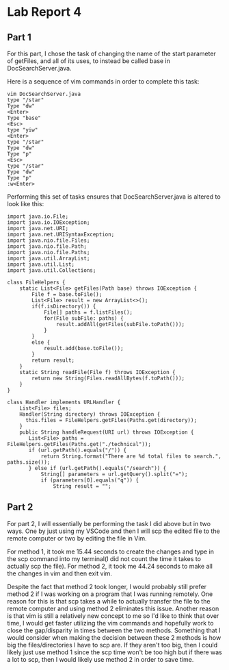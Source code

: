 # Lab Report 4
## Part 1

For this part, I chose the task of changing the name of the start parameter of getFiles, and all of its uses, to instead be called base in DocSearchServer.java. 

Here is a sequence of vim commands in order to complete this task:

```
vim DocSearchServer.java
type "/star"
Type "dw"
<Enter>
Type "base"
<Esc>
type "yiw" 
<Enter>
type "/star"
Type "dw"
Type "p"
<Esc>
type "/star"
Type "dw"
Type "p"
:w<Enter>
```

Performing this set of tasks ensures that DocSearchServer.java is altered to look like this:
```
import java.io.File;
import java.io.IOException;
import java.net.URI;
import java.net.URISyntaxException;
import java.nio.file.Files;
import java.nio.file.Path;
import java.nio.file.Paths;
import java.util.ArrayList;
import java.util.List;
import java.util.Collections;

class FileHelpers {
    static List<File> getFiles(Path base) throws IOException {
        File f = base.toFile();
        List<File> result = new ArrayList<>();
        if(f.isDirectory()) {
            File[] paths = f.listFiles();
            for(File subFile: paths) {
                result.addAll(getFiles(subFile.toPath()));
            }
        }
        else {
            result.add(base.toFile());
        }
        return result;
    }
    static String readFile(File f) throws IOException {
        return new String(Files.readAllBytes(f.toPath()));
    }
}

class Handler implements URLHandler {
    List<File> files;
    Handler(String directory) throws IOException {
      this.files = FileHelpers.getFiles(Paths.get(directory));
    }
    public String handleRequest(URI url) throws IOException {
       List<File> paths = FileHelpers.getFiles(Paths.get("./technical"));
       if (url.getPath().equals("/")) {
           return String.format("There are %d total files to search.", paths.size());
       } else if (url.getPath().equals("/search")) {
           String[] parameters = url.getQuery().split("=");
           if (parameters[0].equals("q")) {
               String result = "";
```

## Part 2
For part 2, I will essentially be performing the task I did above but in two ways. One by just using my VSCode and then I will scp the edited file to the remote computer or two by editing the file in Vim.

For method 1, it took me 15.44 seconds to create the changes and type in the scp command into my terminal(I did not count the time it takes to actually scp the file). For method 2, it took me 44.24 seconds to make all the changes in vim and then exit vim.

Despite the fact that method 2 took longer, I would probably still prefer method 2 if I was working on a program that I was running remotely. One reason for this is that scp takes a while to actually transfer the file to the remote computer and using method 2 eliminates this issue. Another reason is that vim is still a relatively new concept to me so I'd like to think that over time, I would get faster utilizing the vim commands and hopefully work to close the gap/disparity in times between the two methods. Something that I would consider when making the decision between these 2 methods is how big the files/directories I have to scp are. If they aren't too big, then I could likely just use method 1 since the scp time won't be too high but if there was a lot to scp, then I would likely use method 2 in order to save time.

